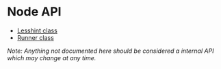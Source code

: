 # Node API

* [Lesshint class](/docs/developer-guide/API/lesshint.md)
* [Runner class](/docs/developer-guide/API/runner.md)

_Note: Anything not documented here should be considered a internal API which may change at any time._
